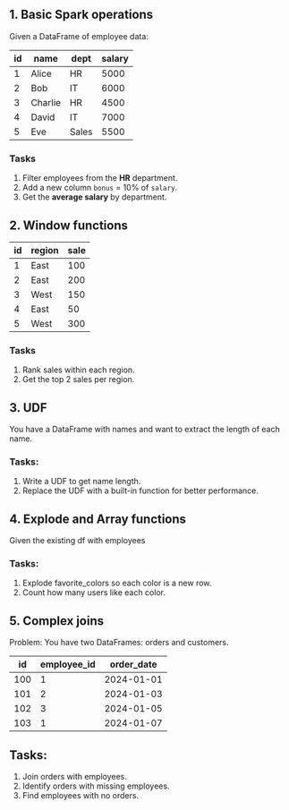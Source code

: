 ## 1. Basic Spark operations

Given a DataFrame of employee data:

| id | name    | dept  | salary |
|----|---------|-------|--------|
| 1  | Alice   | HR    | 5000   |
| 2  | Bob     | IT    | 6000   |
| 3  | Charlie | HR    | 4500   |
| 4  | David   | IT    | 7000   |
| 5  | Eve     | Sales | 5500   |

### Tasks
1. Filter employees from the **HR** department.
2. Add a new column `bonus` = 10% of `salary`.
3. Get the **average salary** by department.

## 2. Window functions
| id | region  | sale |
|----|---------|------|
| 1  | East    | 100  |
| 2  | East    | 200  |
| 3  | West    | 150  |
| 4  | East    | 50   |
| 5  | West    | 300  |

### Tasks
1. Rank sales within each region. 
2. Get the top 2 sales per region.

## 3. UDF
You have a DataFrame with names and want to extract the length of each name.
### Tasks:
1. Write a UDF to get name length.
2. Replace the UDF with a built-in function for better performance.

## 4. Explode and Array functions
Given the existing df with employees
### Tasks:
1. Explode favorite_colors so each color is a new row.
2. Count how many users like each color.

## 5. Complex joins
Problem:
You have two DataFrames: orders and customers.

| id  | employee_id | order_date |
|-----|-------------|------------|
| 100 | 1           | 2024-01-01 |
| 101 | 2           | 2024-01-03 |
| 102 | 3           | 2024-01-05 |
| 103 | 1           | 2024-01-07 |

## Tasks:
1. Join orders with employees.
2. Identify orders with missing employees.
3. Find employees with no orders.